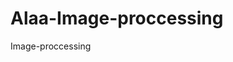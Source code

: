 # Alaa-Image-proccessing
Image-proccessing
<!-- //Server -->
<!-- http://localhost:3000-->
<!-- =============================================== -->
<!-- //resize-example-gallery -->
<!-- //http://localhost:3000/api/gallery?title=fjord&height=300&width=700 -->